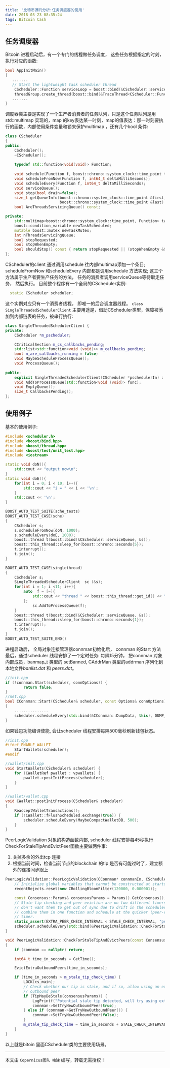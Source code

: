 ```yaml
---
title: '比特币源码分析:任务调度器的使用'
date: 2018-03-23 08:35:24
tags: Bitcoin Cash
---
```



## 任务调度器
Bitcoin 进程启动后，有一个专门的线程做任务调度， 这些任务根据指定的时刻，执行对应的函数:
```c++
bool AppInitMain()
{
   .......
   // Start the lightweight task scheduler thread
    CScheduler::Function serviceLoop = boost::bind(&CScheduler::serviceQueue, &scheduler);
    threadGroup.create_thread(boost::bind(&TraceThread<CScheduler::Function>, "scheduler", serviceLoop));
   .......
}
```
调度器类主要是实现了一个生产者消费者的任务队列，只是这个任务队列是用 std::multimap 实现的，map 的key表达某一时刻，map的值表达：那一时刻要执行的函数，内部使用条件变量和锁来保护multimap ，还有几个bool 条件:
```c++
class CScheduler
{
public:
    CScheduler();
    ~CScheduler();
    
    typedef std::function<void(void)> Function;
    
    void schedule(Function f, boost::chrono::system_clock::time_point t=boost::chrono::system_clock::now());
    void scheduleFromNow(Function f, int64_t deltaMilliSeconds);
    void scheduleEvery(Function f, int64_t deltaMilliSeconds);
    void serviceQueue();
    void stop(bool drain=false);
    size_t getQueueInfo(boost::chrono::system_clock::time_point &first,
                        boost::chrono::system_clock::time_point &last) const;
    bool AreThreadsServicingQueue() const;

private:
    std::multimap<boost::chrono::system_clock::time_point, Function> taskQueue;
    boost::condition_variable newTaskScheduled;
    mutable boost::mutex newTaskMutex;
    int nThreadsServicingQueue;
    bool stopRequested;
    bool stopWhenEmpty;
    bool shouldStop() const { return stopRequested || (stopWhenEmpty && taskQueue.empty()); }
};
```
CScheduler的client 通过调用schedule 往内部multimap添加一个条目;
scheduleFromNow 和scheduleEvery 内部都是调用schedule 方法实现; 
这三个方法属于生产者要生产任务的方法， 任务的消费者调用serviceQueue等待取走任务， 然后执行。 
目前整个程序有一个全局的CScheduler实例:
```c++
  static CScheduler scheduler;
```
这个实例对应只有一个消费者线程， 即唯一的后台调度器线程。
`class SingleThreadedSchedulerClient` 主要用途是，借助CScheduler类型，保障被添加到内部链表的任务，被串行执行:
```c++
class SingleThreadedSchedulerClient {
private:
    CScheduler *m_pscheduler;

    CCriticalSection m_cs_callbacks_pending;
    std::list<std::function<void (void)>> m_callbacks_pending;
    bool m_are_callbacks_running = false;
    void MaybeScheduleProcessQueue();
    void ProcessQueue();
    
public:
    explicit SingleThreadedSchedulerClient(CScheduler *pschedulerIn) : m_pscheduler(pschedulerIn) {}
    void AddToProcessQueue(std::function<void (void)> func);
    void EmptyQueue();
    size_t CallbacksPending();
};
```
## 使用例子
基本的使用例子:
```c++
#include <scheduler.h>
#include <boost/bind.hpp>
#include <boost/thread.hpp>
#include <boost/test/unit_test.hpp>
#include <iostream>

static void doN(){
	std::cout << "output now\n";
}
static void doE(){
	for(int i = 0; i < 10; i++){
		std::cout << "i = " << i << '\n';
	}
	std::cout << '\n';
}

BOOST_AUTO_TEST_SUITE(sche_tests)
BOOST_AUTO_TEST_CASE(sche)
{
    CScheduler s;
    s.scheduleFromNow(doN, 1000); 
    s.scheduleEvery(doE, 1000); 
    boost::thread t(boost::bind(&CScheduler::serviceQueue, &s));
    boost::this_thread::sleep_for(boost::chrono::seconds{5});
    t.interrupt();
    t.join();
}

BOOST_AUTO_TEST_CASE(singlethread)
{
    CScheduler s;
    SingleThreadedSchedulerClient  sc (&s);
    for(int i = 1; i <11; i++){
	    auto  f = [=]{
		    std::cout << "thread " << boost::this_thread::get_id() << " print arg: " << i << '\n';
	    };
            sc.AddToProcessQueue(f);
    }
    boost::thread t(boost::bind(&CScheduler::serviceQueue, &s));
    boost::this_thread::sleep_for(boost::chrono::seconds{1});
    t.interrupt();
    t.join();
}
BOOST_AUTO_TEST_SUITE_END()
```
进程启动后， 全局对象连接管理器connman初始化后， connman 的Start 方法最后，通过scheduler 线程安排了一个定时任务: 每隔15分钟， 把connman 对象内部成员，banmap_t 类型的 setBanned, CAddrMan 类型的addrman 序列化到本地文件*banlist.dat* 和 *peers.dat*。
```c++
//init.cpp
if (!connman.Start(scheduler, connOptions)) {
        return false;
}
//net.cpp
bool CConnman::Start(CScheduler& scheduler, const Options& connOptions)
{
    ...............
    scheduler.scheduleEvery(std::bind(&CConnman::DumpData, this), DUMP_ADDRESSES_INTERVAL * 1000);
}
```
如果钱包功能编译使能, 会让scheduler 线程安排每隔500毫秒刷新钱包状态。
```c++
//init.cpp 
#ifdef ENABLE_WALLET
    StartWallets(scheduler);
#endif

//wallet/init.cpp 
void StartWallets(CScheduler& scheduler) {
    for (CWalletRef pwallet : vpwallets) {
        pwallet->postInitProcess(scheduler);
    }
}

//wallet/wallet.cpp 
void CWallet::postInitProcess(CScheduler& scheduler)
{
    ReacceptWalletTransactions();
    if (!CWallet::fFlushScheduled.exchange(true)) {
        scheduler.scheduleEvery(MaybeCompactWalletDB, 500);
    }
}
```
PeerLogicValidation 对象的构造函数内部, scheduler 线程安排每45秒执行CheckForStaleTipAndEvictPeer函数主要做两件事: 

1. 关掉多余的外出tcp 连接 
2. 根据当前时间，检查当前节点的blockchain 的tip 是否有可能过时了，建立额外的连接同步跟上

```c++
PeerLogicValidation::PeerLogicValidation(CConnman* connmanIn, CScheduler &scheduler) : connman(connmanIn), m_stale_tip_check_time(0) {
    // Initialize global variables that cannot be constructed at startup.
    recentRejects.reset(new CRollingBloomFilter(120000, 0.000001));

    const Consensus::Params& consensusParams = Params().GetConsensus();
    // Stale tip checking and peer eviction are on two different timers, but we
    // don't want them to get out of sync due to drift in the scheduler, so we
    // combine them in one function and schedule at the quicker (peer-eviction)
    // timer.
    static_assert(EXTRA_PEER_CHECK_INTERVAL < STALE_CHECK_INTERVAL, "peer eviction timer should be less than stale tip check timer");
    scheduler.scheduleEvery(std::bind(&PeerLogicValidation::CheckForStaleTipAndEvictPeers, this, consensusParams), EXTRA_PEER_CHECK_INTERVAL * 1000);
}

void PeerLogicValidation::CheckForStaleTipAndEvictPeers(const Consensus::Params &consensusParams)
{
    if (connman == nullptr) return;

    int64_t time_in_seconds = GetTime();

    EvictExtraOutboundPeers(time_in_seconds);

    if (time_in_seconds > m_stale_tip_check_time) {
        LOCK(cs_main);
        // Check whether our tip is stale, and if so, allow using an extra
        // outbound peer
        if (TipMayBeStale(consensusParams)) {
            LogPrintf("Potential stale tip detected, will try using extra outbound peer (last tip update: %d seconds ago)\n", time_in_seconds - g_last_tip_update);
            connman->SetTryNewOutboundPeer(true);
        } else if (connman->GetTryNewOutboundPeer()) {
            connman->SetTryNewOutboundPeer(false);
        }
        m_stale_tip_check_time = time_in_seconds + STALE_CHECK_INTERVAL;
    }
}
```

以上就是bitoin 里面CScheduler类的主要使用场景。


***
本文由 `Copernicus团队 喻建` 编写，转载无需授权！
    
